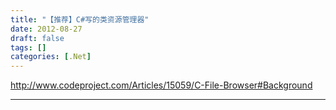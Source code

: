 ```yaml
---
title: "【推荐】C#写的类资源管理器"
date: 2012-08-27
draft: false
tags: []
categories: [.Net]
---
```


http://www.codeproject.com/Articles/15059/C-File-Browser#Background 
- - -
 